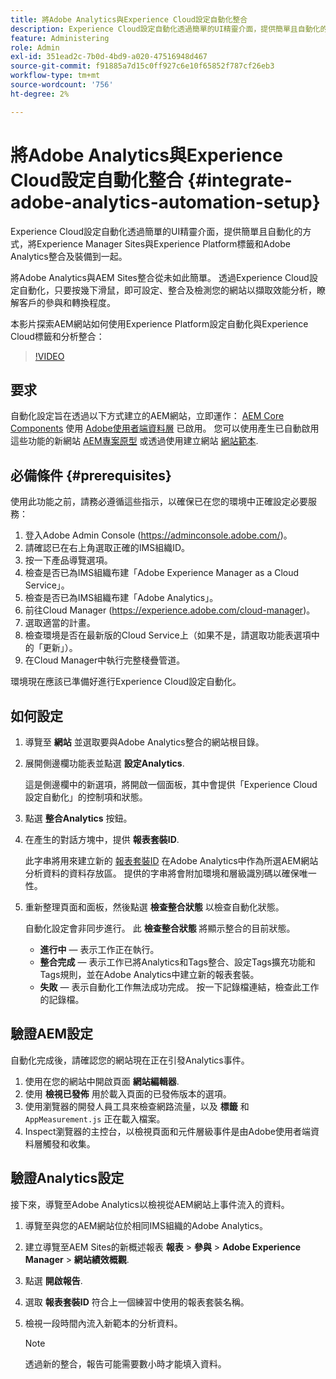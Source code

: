 ```yaml
---
title: 將Adobe Analytics與Experience Cloud設定自動化整合
description: Experience Cloud設定自動化透過簡單的UI精靈介面，提供簡單且自動化的方式，將Experience Manager Sites與Experience Platform標籤和Adobe Analytics整合及裝備到一起。 瞭解如何將自動化設定用於您自己的網站。
feature: Administering
role: Admin
exl-id: 351ead2c-7b0d-4bd9-a020-47516948d467
source-git-commit: f91885a7d15c0ff927c6e10f65852f787cf26eb3
workflow-type: tm+mt
source-wordcount: '756'
ht-degree: 2%

---
```


# 將Adobe Analytics與Experience Cloud設定自動化整合 {#integrate-adobe-analytics-automation-setup}

Experience Cloud設定自動化透過簡單的UI精靈介面，提供簡單且自動化的方式，將Experience Manager Sites與Experience Platform標籤和Adobe Analytics整合及裝備到一起。

將Adobe Analytics與AEM Sites整合從未如此簡單。 透過Experience Cloud設定自動化，只要按幾下滑鼠，即可設定、整合及檢測您的網站以擷取效能分析，瞭解客戶的參與和轉換程度。

本影片探索AEM網站如何使用Experience Platform設定自動化與Experience Cloud標籤和分析整合：

>[!VIDEO](https://video.tv.adobe.com/v/345372/?quality=12)

## 要求

自動化設定旨在透過以下方式建立的AEM網站，立即運作： [AEM Core Components](https://experienceleague.adobe.com/docs/experience-manager-core-components/using/introduction.html) 使用 [Adobe使用者端資料層](https://experienceleague.adobe.com/docs/experience-manager-core-components/using/developing/data-layer/overview.html) 已啟用。 您可以使用產生已自動啟用這些功能的新網站 [AEM專案原型](https://experienceleague.adobe.com/docs/experience-manager-core-components/using/developing/archetype/overview.html?lang=zh-Hant) 或透過使用建立網站 [網站範本](/help/journey-sites/quick-site/create-site.md).

## 必備條件 {#prerequisites}

使用此功能之前，請務必遵循這些指示，以確保已在您的環境中正確設定必要服務：

1. 登入Adobe Admin Console (https://adminconsole.adobe.com/)。
1. 請確認已在右上角選取正確的IMS組織ID。
1. 按一下產品導覽選項。
1. 檢查是否已為IMS組織布建「Adobe Experience Manager as a Cloud Service」。
1. 檢查是否已為IMS組織布建「Adobe Analytics」。
1. 前往Cloud Manager (https://experience.adobe.com/cloud-manager)。
1. 選取適當的計畫。
1. 檢查環境是否在最新版的Cloud Service上（如果不是，請選取功能表選項中的「更新」）。
1. 在Cloud Manager中執行完整棧疊管道。

環境現在應該已準備好進行Experience Cloud設定自動化。

## 如何設定

1. 導覽至 **網站** 並選取要與Adobe Analytics整合的網站根目錄。
1. 展開側邊欄功能表並點選 **設定Analytics**.

   這是側邊欄中的新選項，將開啟一個面板，其中會提供「Experience Cloud設定自動化」的控制項和狀態。
1. 點選 **整合Analytics** 按鈕。
1. 在產生的對話方塊中，提供 **報表套裝ID**.

   此字串將用來建立新的 [報表套裝ID](https://experienceleague.adobe.com/docs/analytics/admin/manage-report-suites/new-report-suite/t-create-a-report-suite.html?lang=en) 在Adobe Analytics中作為所選AEM網站分析資料的資料存放區。 提供的字串將會附加環境和層級識別碼以確保唯一性。

1. 重新整理頁面和面板，然後點選 **檢查整合狀態** 以檢查自動化狀態。

   自動化設定會非同步進行。 此 **檢查整合狀態** 將顯示整合的目前狀態。

   * **進行中**  — 表示工作正在執行。
   * **整合完成**  — 表示工作已將Analytics和Tags整合、設定Tags擴充功能和Tags規則，並在Adobe Analytics中建立新的報表套裝。
   * **失敗**  — 表示自動化工作無法成功完成。 按一下記錄檔連結，檢查此工作的記錄檔。

## 驗證AEM設定

自動化完成後，請確認您的網站現在正在引發Analytics事件。

1. 使用在您的網站中開啟頁面 **網站編輯器**.
1. 使用 **檢視已發佈** 用於載入頁面的已發佈版本的選項。
1. 使用瀏覽器的開發人員工具來檢查網路流量，以及 **標籤** 和 `AppMeasurement.js` 正在載入檔案。
1. Inspect瀏覽器的主控台，以檢視頁面和元件層級事件是由Adobe使用者端資料層觸發和收集。

## 驗證Analytics設定

接下來，導覽至Adobe Analytics以檢視從AEM網站上事件流入的資料。

1. 導覽至與您的AEM網站位於相同IMS組織的Adobe Analytics。
1. 建立導覽至AEM Sites的新概述報表 **報表** > **參與** > **Adobe Experience Manager** > **網站績效概觀**.
1. 點選 **開啟報告**.
1. 選取 **報表套裝ID** 符合上一個練習中使用的報表套裝名稱。
1. 檢視一段時間內流入新範本的分析資料。

   >[!NOTE]
   >
   > 透過新的整合，報告可能需要數小時才能填入資料。
